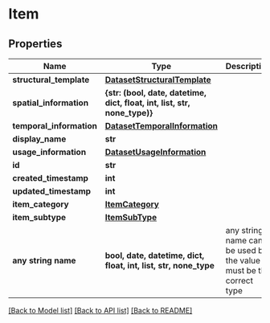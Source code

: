 # Item


## Properties
Name | Type | Description | Notes
------------ | ------------- | ------------- | -------------
**structural_template** | [**DatasetStructuralTemplate**](DatasetStructuralTemplate.md) |  | [optional] 
**spatial_information** | **{str: (bool, date, datetime, dict, float, int, list, str, none_type)}** |  | [optional] 
**temporal_information** | [**DatasetTemporalInformation**](DatasetTemporalInformation.md) |  | [optional] 
**display_name** | **str** |  | [optional] 
**usage_information** | [**DatasetUsageInformation**](DatasetUsageInformation.md) |  | [optional] 
**id** | **str** |  | [optional] 
**created_timestamp** | **int** |  | [optional] 
**updated_timestamp** | **int** |  | [optional] 
**item_category** | [**ItemCategory**](ItemCategory.md) |  | [optional] 
**item_subtype** | [**ItemSubType**](ItemSubType.md) |  | [optional] 
**any string name** | **bool, date, datetime, dict, float, int, list, str, none_type** | any string name can be used but the value must be the correct type | [optional]

[[Back to Model list]](../README.md#documentation-for-models) [[Back to API list]](../README.md#documentation-for-api-endpoints) [[Back to README]](../README.md)


